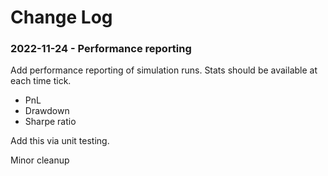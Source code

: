 # Change Log

### 2022-11-24 - Performance reporting

Add performance reporting of simulation runs. Stats should be 
available at each time tick.
* PnL 
* Drawdown 
* Sharpe ratio

Add this via unit testing.

Minor cleanup
